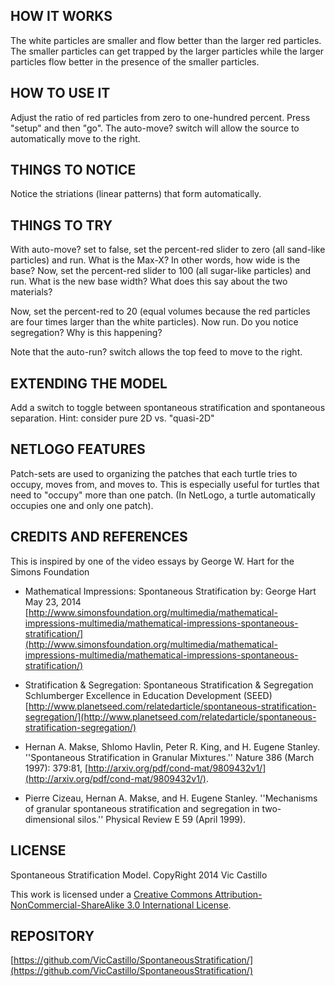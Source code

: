 ## HOW IT WORKS

The white particles are smaller and flow better than the larger red particles. The smaller particles can get trapped by the larger particles while the larger particles flow better in the presence of the smaller particles.

## HOW TO USE IT

Adjust the ratio of red particles from zero to one-hundred percent. Press "setup" and then "go". The auto-move? switch will allow the source to automatically move to the right.

## THINGS TO NOTICE

Notice the striations (linear patterns) that form automatically.

## THINGS TO TRY

With auto-move? set to false, set the percent-red slider to zero (all sand-like particles) and run. What is the Max-X? In other words, how wide is the base? Now, set the percent-red slider to 100 (all sugar-like particles) and run. What is the new base width? What does this say about the two materials?

Now, set the percent-red to 20 (equal volumes because the red particles are four times larger than the white particles). Now run. Do you notice segregation? Why is this happening?

Note that the auto-run? switch allows the top feed to move to the right.

## EXTENDING THE MODEL

Add a switch to toggle between spontaneous stratification and spontaneous separation. Hint: consider pure 2D vs. "quasi-2D"

## NETLOGO FEATURES

Patch-sets are used to organizing the patches that each turtle tries to occupy, moves from, and moves to. This is especially useful for turtles that need to "occupy" more than one patch. (In NetLogo, a turtle automatically occupies one and only one patch).

## CREDITS AND REFERENCES

This is inspired by one of the video essays by George W. Hart for the Simons Foundation

-  Mathematical Impressions: Spontaneous Stratification
by: George Hart May 23, 2014 [http://www.simonsfoundation.org/multimedia/mathematical-impressions-multimedia/mathematical-impressions-spontaneous-stratification/](http://www.simonsfoundation.org/multimedia/mathematical-impressions-multimedia/mathematical-impressions-spontaneous-stratification/)
 
-  Stratification & Segregation: Spontaneous Stratification & Segregation
Schlumberger Excellence in Education Development (SEED)
[http://www.planetseed.com/relatedarticle/spontaneous-stratification-segregation/](http://www.planetseed.com/relatedarticle/spontaneous-stratification-segregation/)

-  Hernan A. Makse, Shlomo Havlin, Peter R. King, and H. Eugene Stanley. ''Spontaneous Stratification in Granular Mixtures.'' Nature 386 (March 1997): 379:81, [http://arxiv.org/pdf/cond-mat/9809432v1/](http://arxiv.org/pdf/cond-mat/9809432v1/).

-  Pierre Cizeau, Hernan A. Makse, and H. Eugene Stanley. ''Mechanisms of granular spontaneous stratification and segregation in two-dimensional silos.'' Physical Review E 59 (April 1999).

## LICENSE

Spontaneous Stratification Model. CopyRight 2014 Vic Castillo

This work is licensed under a <a rel="license" href="http://creativecommons.org/licenses/by-nc-sa/3.0/">Creative Commons Attribution-NonCommercial-ShareAlike 3.0 International License</a>.

## REPOSITORY

[https://github.com/VicCastillo/SpontaneousStratification/](https://github.com/VicCastillo/SpontaneousStratification/)


